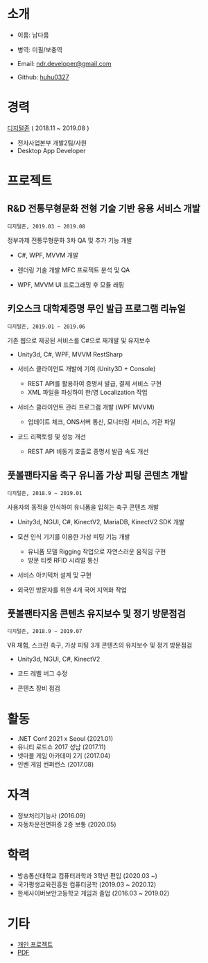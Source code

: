# 소개

- 이름: 남다름

- 병역: 미필/보충역

- Email: ndr.developer@gmail.com

- Github: [huhu0327](https://github.com/huhu0327)

# 경력

[디지털존](http://doculink.co.kr) ( 2018.11 ~ 2019.08 )

- 전자사업본부 개발2팀/사원
- Desktop App Developer

# 프로젝트

## R&D 전통무형문화 전형 기술 기반 응용 서비스 개발

`디지털존, 2019.03 ~ 2019.08`

정부과제 전통무형문화 3차 QA 및 추가 기능 개발

- C#, WPF, MVVM 개발

- 렌더링 기술 개발 MFC 프로젝트 분석 및 QA
- WPF, MVVM UI 프로그래밍 후 모듈 래핑

## 키오스크 대학제증명 무인 발급 프로그램 리뉴얼

`디지털존, 2019.01 ~ 2019.06`

기존 웹으로 제공된 서비스를 C#으로 재개발 및 유지보수

- Unity3d, C#, WPF, MVVM RestSharp

- 서비스 클라이언트 개발에 기여 (Unity3D + Console)

  - REST API를 활용하여 증명서 발급, 결제 서비스 구현
  - XML 파일을 파싱하여 한/영 Localization 작업

- 서비스 클라이언트 관리 프로그램 개발 (WPF MVVM)

  - 업데이트 체크, ONS서버 통신, 모니터링 서비스, 기관 파일

- 코드 리팩토링 및 성능 개선
  - REST API 비동기 호출로 증명서 발급 속도 개선

## 풋볼팬타지움 축구 유니폼 가상 피팅 콘텐츠 개발

`디지털존, 2018.9 ~ 2019.01`

사용자의 동작을 인식하여 유니폼을 입히는 축구 콘텐츠 개발

- Unity3d, NGUI, C#, KinectV2, MariaDB, KinectV2 SDK 개발

- 모션 인식 기기를 이용한 가상 피팅 기능 개발

  - 유니폼 모델 Rigging 작업으로 자연스러운 움직임 구현
  - 방문 티켓 RFID 시리얼 통신

- 서비스 아키텍처 설계 및 구현
- 외국인 방문자를 위한 4개 국어 지역화 작업

## 풋볼팬타지움 콘텐츠 유지보수 및 정기 방문점검

`디지털존, 2018.9 ~ 2019.07`

VR 체험, 스크린 축구, 가상 피팅 3개 콘텐츠의 유지보수 및 정기 방문점검

- Unity3d, NGUI, C#, KinectV2

- 코드 레벨 버그 수정
- 콘텐츠 장비 점검

# 활동

- .NET Conf 2021 x Seoul (2021.01)
- 유니티 로드쇼 2017 성남 (2017.11)
- 넷마블 게임 아카데미 2기 (2017.04)
- 인벤 게임 컨퍼런스 (2017.08)

# 자격

- 정보처리기능사 (2016.09)
- 자동차운전면허증 2증 보통 (2020.05)

# 학력

- 방송통신대학교 컴퓨터과학과 3학년 편입 (2020.03 ~)
- 국가평생교육진흥원 컴퓨터공학 (2019.03 ~ 2020.12)
- 한세사이버보안고등학교 게임과 졸업 (2016.03 ~ 2019.02)

# 기타

- [개인 프로젝트](https://github.com/huhu0327/etc-projects)
- [PDF](https://huhu0327.github.io/resume-pdf/)
